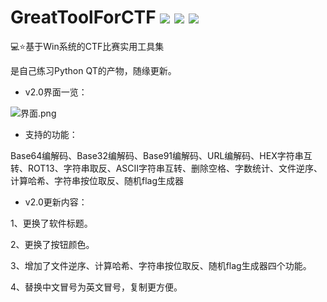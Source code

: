 # GreatToolForCTF  ![](https://img.shields.io/badge/%E4%BD%9C%E8%80%85-ShawR00t-brightgreen) ![](https://img.shields.io/badge/version-1.0-red) ![](https://img.shields.io/badge/language-Python-blue)
💻⭐基于Win系统的CTF比赛实用工具集

是自己练习Python QT的产物，随缘更新。

 - v2.0界面一览：

![界面.png](https://img30.360buyimg.com/pop/jfs/t1/218588/16/12664/49655/620cb32aEdef75033/2f051cbec9a7f935.png)

 - 支持的功能：

Base64编解码、Base32编解码、Base91编解码、URL编解码、HEX字符串互转、ROT13、字符串取反、ASCII字符串互转、删除空格、字数统计、文件逆序、计算哈希、字符串按位取反、随机flag生成器

 - v2.0更新内容：

1、更换了软件标题。

2、更换了按钮颜色。

3、增加了文件逆序、计算哈希、字符串按位取反、随机flag生成器四个功能。

4、替换中文冒号为英文冒号，复制更方便。
